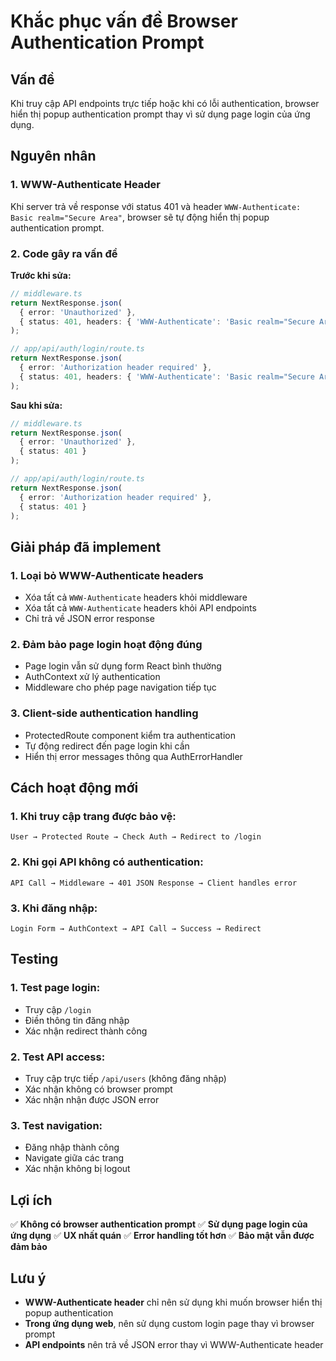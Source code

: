 # Khắc phục vấn đề Browser Authentication Prompt

## Vấn đề

Khi truy cập API endpoints trực tiếp hoặc khi có lỗi authentication, browser hiển thị popup authentication prompt thay vì sử dụng page login của ứng dụng.

## Nguyên nhân

### 1. WWW-Authenticate Header
Khi server trả về response với status 401 và header `WWW-Authenticate: Basic realm="Secure Area"`, browser sẽ tự động hiển thị popup authentication prompt.

### 2. Code gây ra vấn đề

**Trước khi sửa:**
```typescript
// middleware.ts
return NextResponse.json(
  { error: 'Unauthorized' },
  { status: 401, headers: { 'WWW-Authenticate': 'Basic realm="Secure Area"' } }
);

// app/api/auth/login/route.ts
return NextResponse.json(
  { error: 'Authorization header required' },
  { status: 401, headers: { 'WWW-Authenticate': 'Basic realm="Secure Area"' } }
);
```

**Sau khi sửa:**
```typescript
// middleware.ts
return NextResponse.json(
  { error: 'Unauthorized' },
  { status: 401 }
);

// app/api/auth/login/route.ts
return NextResponse.json(
  { error: 'Authorization header required' },
  { status: 401 }
);
```

## Giải pháp đã implement

### 1. Loại bỏ WWW-Authenticate headers
- Xóa tất cả `WWW-Authenticate` headers khỏi middleware
- Xóa tất cả `WWW-Authenticate` headers khỏi API endpoints
- Chỉ trả về JSON error response

### 2. Đảm bảo page login hoạt động đúng
- Page login vẫn sử dụng form React bình thường
- AuthContext xử lý authentication
- Middleware cho phép page navigation tiếp tục

### 3. Client-side authentication handling
- ProtectedRoute component kiểm tra authentication
- Tự động redirect đến page login khi cần
- Hiển thị error messages thông qua AuthErrorHandler

## Cách hoạt động mới

### 1. Khi truy cập trang được bảo vệ:
```
User → Protected Route → Check Auth → Redirect to /login
```

### 2. Khi gọi API không có authentication:
```
API Call → Middleware → 401 JSON Response → Client handles error
```

### 3. Khi đăng nhập:
```
Login Form → AuthContext → API Call → Success → Redirect
```

## Testing

### 1. Test page login:
- Truy cập `/login`
- Điền thông tin đăng nhập
- Xác nhận redirect thành công

### 2. Test API access:
- Truy cập trực tiếp `/api/users` (không đăng nhập)
- Xác nhận không có browser prompt
- Xác nhận nhận được JSON error

### 3. Test navigation:
- Đăng nhập thành công
- Navigate giữa các trang
- Xác nhận không bị logout

## Lợi ích

✅ **Không có browser authentication prompt**
✅ **Sử dụng page login của ứng dụng**
✅ **UX nhất quán**
✅ **Error handling tốt hơn**
✅ **Bảo mật vẫn được đảm bảo**

## Lưu ý

- **WWW-Authenticate header** chỉ nên sử dụng khi muốn browser hiển thị popup authentication
- **Trong ứng dụng web**, nên sử dụng custom login page thay vì browser prompt
- **API endpoints** nên trả về JSON error thay vì WWW-Authenticate header 